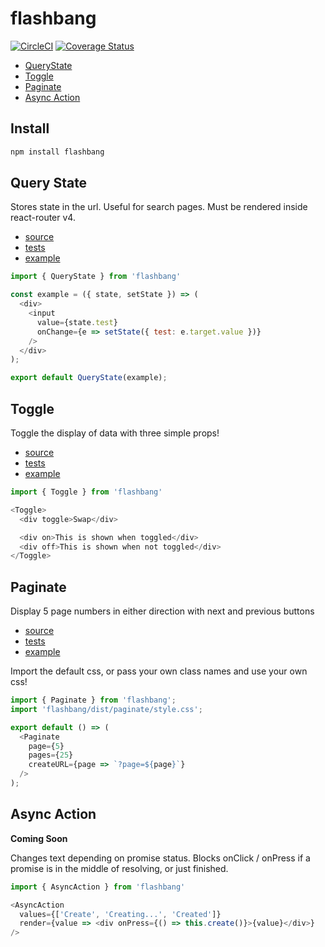 # flashbang

[![CircleCI](https://circleci.com/gh/kimmelsg/flashbang.svg?style=svg)](https://circleci.com/gh/kimmelsg/flashbang)
[![Coverage Status](https://coveralls.io/repos/github/kimmelsg/tracker/badge.svg?branch=master)](https://coveralls.io/github/kimmelsg/tracker?branch=master)

- [QueryState](#query-state)
- [Toggle](#toggle)
- [Paginate](#paginate)
- [Async Action](#async-action)

## Install

```js
npm install flashbang
```

## Query State

Stores state in the url. Useful for search pages. Must be rendered inside react-router v4.

- [source](/src/query-state.js)
- [tests](/tests/query-state.js)
- [example](/example/src/example/query-state.js)

```js
import { QueryState } from 'flashbang'

const example = ({ state, setState }) => (
  <div>
    <input
      value={state.test}
      onChange={e => setState({ test: e.target.value })}
    />
  </div>
);

export default QueryState(example);
```


## Toggle

Toggle the display of data with three simple props!

- [source](/src/toggle.js)
- [tests](/tests/toggle.js)
- [example](/example/src/example/toggle.js)

```js
import { Toggle } from 'flashbang'

<Toggle>
  <div toggle>Swap</div>

  <div on>This is shown when toggled</div>
  <div off>This is shown when not toggled</div>
</Toggle>
```


## Paginate

Display 5 page numbers in either direction with next and previous buttons

- [source](/src/paginate)
- [tests](/tests/paginate.js)
- [example](/example/src/example/paginate.js)

Import the default css, or pass your own class names and use your own css!

```js
import { Paginate } from 'flashbang';
import 'flashbang/dist/paginate/style.css';

export default () => (
  <Paginate
    page={5}
    pages={25}
    createURL={page => `?page=${page}`}
  />
);
```


## Async Action

**Coming Soon**

Changes text depending on promise status. Blocks onClick / onPress if a promise is in the middle of resolving, or just finished.

```js
import { AsyncAction } from 'flashbang'

<AsyncAction
  values={['Create', 'Creating...', 'Created']}
  render={value => <div onPress={() => this.create()}>{value}</div>}
/>
```
